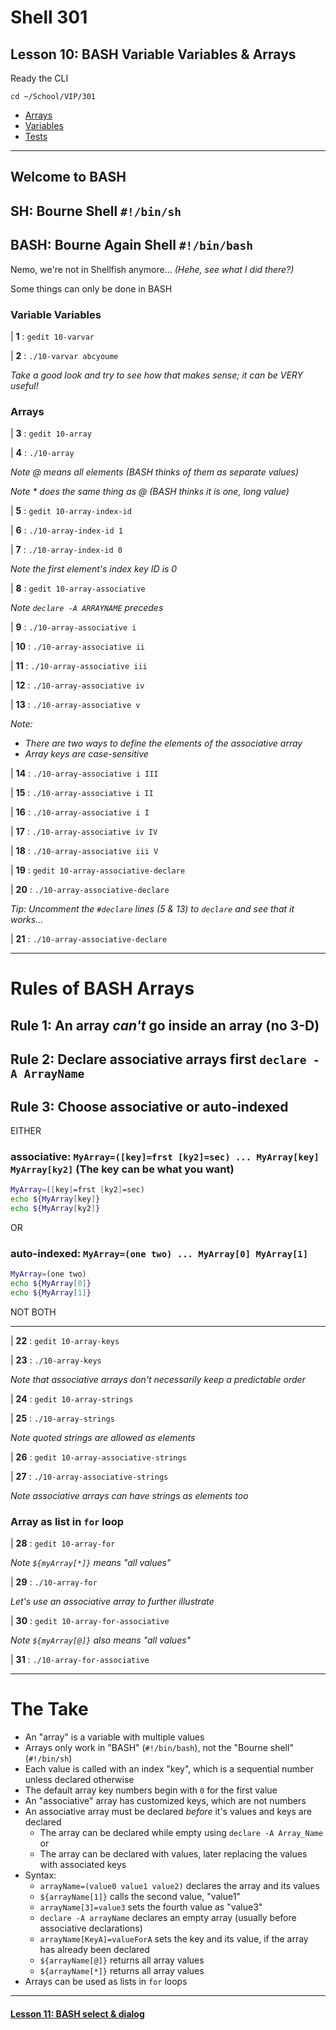 # Shell 301
## Lesson 10: BASH Variable Variables & Arrays

Ready the CLI

`cd ~/School/VIP/301`

- [Arrays](https://github.com/inkVerb/vip/blob/master/Cheat-Sheets/Arrays.md)
- [Variables](https://github.com/inkVerb/vip/blob/master/Cheat-Sheets/Variables.md)
- [Tests](https://github.com/inkVerb/vip/blob/master/Cheat-Sheets/Tests.md)

___

## Welcome to BASH
## SH: Bourne Shell `#!/bin/sh`
## BASH: Bourne Again Shell `#!/bin/bash`

Nemo, we're not in Shellfish anymore... *(Hehe, see what I did there?)*

Some things can only be done in BASH

### Variable Variables

| **1** : `gedit 10-varvar`

| **2** : `./10-varvar abcyoume`

*Take a good look and try to see how that makes sense; it can be VERY useful!*

### Arrays

| **3** : `gedit 10-array`

| **4** : `./10-array`

*Note @ means all elements (BASH thinks of them as separate values)*

*Note * does the same thing as @ (BASH thinks it is one, long value)*

| **5** : `gedit 10-array-index-id`

| **6** : `./10-array-index-id 1`

| **7** : `./10-array-index-id 0`

*Note the first element's index key ID is 0*

| **8** : `gedit 10-array-associative`

*Note `declare -A ARRAYNAME` precedes*

| **9** : `./10-array-associative i`

| **10** : `./10-array-associative ii`

| **11** : `./10-array-associative iii`

| **12** : `./10-array-associative iv`

| **13** : `./10-array-associative v`

*Note:*
  - *There are two ways to define the elements of the associative array*
  - *Array keys are case-sensitive*

| **14** : `./10-array-associative i III`

| **15** : `./10-array-associative i II`

| **16** : `./10-array-associative i I`

| **17** : `./10-array-associative iv IV`

| **18** : `./10-array-associative iii V`

| **19** : `gedit 10-array-associative-declare`

| **20** : `./10-array-associative-declare`

*Tip: Uncomment the `#declare` lines (5 & 13) to `declare` and see that it works...*

| **21** : `./10-array-associative-declare`

___
# Rules of BASH Arrays
## Rule 1: An array *can't* go inside an array (no 3-D)
## Rule 2: Declare associative arrays first `declare -A ArrayName`
## Rule 3: Choose associative or auto-indexed
EITHER
### associative: `MyArray=([key]=frst [ky2]=sec) ... MyArray[key] MyArray[ky2]` (The key can be what you want)

```sh
MyArray=([key]=frst [ky2]=sec)
echo ${MyArray[key]}
echo ${MyArray[ky2]}

````
OR
### auto-indexed: `MyArray=(one two) ... MyArray[0] MyArray[1]`
```sh
MyArray=(one two)
echo ${MyArray[0]}
echo ${MyArray[1]}
```

NOT BOTH

___

| **22** : `gedit 10-array-keys`

| **23** : `./10-array-keys`

*Note that associative arrays don't necessarily keep a predictable order*

| **24** : `gedit 10-array-strings`

| **25** : `./10-array-strings`

*Note quoted strings are allowed as elements*

| **26** : `gedit 10-array-associative-strings`

| **27** : `./10-array-associative-strings`

*Note associative arrays can have strings as elements too*

### Array as list in `for` loop

| **28** : `gedit 10-array-for`

*Note `${myArray[*]}` means "all values"*

| **29** : `./10-array-for`

*Let's use an associative array to further illustrate*

| **30** : `gedit 10-array-for-associative`

*Note `${myArray[@]}` also means "all values"*

| **31** : `./10-array-for-associative`

___

# The Take

- An "array" is a variable with multiple values
- Arrays only work in "BASH" (`#!/bin/bash`), not the "Bourne shell" (`#!/bin/sh`)
- Each value is called with an index "key", which is a sequential number unless declared otherwise
- The default array key numbers begin with `0` for the first value
- An "associative" array has customized keys, which are not numbers
- An associative array must be declared *before* it's values and keys are declared
  - The array can be declared while empty using `declare -A Array_Name` or
  - The array can be declared with values, later replacing the values with associated keys
- Syntax:
  - `arrayName=(value0 value1 value2)` declares the array and its values
  - `${arrayName[1]}` calls the second value, "value1"
  - `arrayName[3]=value3` sets the fourth value as "value3"
  - `declare -A arrayName` declares an empty array (usually before associative declarations)
  - `arrayName[KeyA]=valueForA` sets the key and its value, if the array has already been declared
  - `${arrayName[@]}` returns all array values
  - `${arrayName[*]}` returns all array values
- Arrays can be used as lists in `for` loops
___

#### [Lesson 11: BASH select & dialog](https://github.com/inkVerb/vip/blob/master/301-shell/Lesson-11.md)
